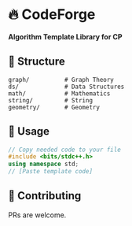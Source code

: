 # 🔥 CodeForge

**Algorithm Template Library for CP**

## 📁 Structure
```
graph/          # Graph Theory
ds/             # Data Structures
math/           # Mathematics
string/         # String
geometry/       # Geometry
```

## 🚀 Usage
```cpp
// Copy needed code to your file
#include <bits/stdc++.h>
using namespace std;
// [Paste template code]
```

## 🤝 Contributing
PRs are welcome.